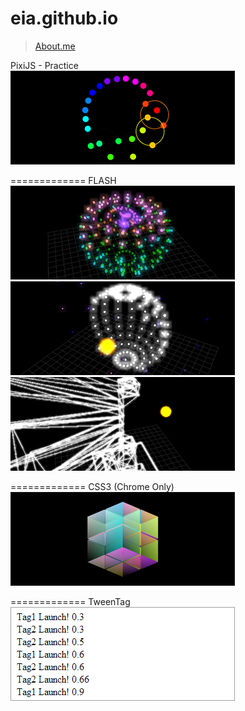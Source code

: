 eia.github.io
=============
> [About.me](http:about.me/eia) <br/>


PixiJS - Practice <br/>
[![alt](pixijs/160906/demo_359x150.jpg)](http://eia.github.io/pixijs/160906/)

=============
FLASH <br/>
[![alt](demo/130822/demo_359x150.jpg)](http://eia.github.io/demo/130822/)
[![alt](demo/130823/demo_359x150.jpg)](http://eia.github.io/demo/130823/)
[![alt](demo/130824/demo_359x150.jpg)](http://eia.github.io/demo/130824/)

=============
CSS3 (Chrome Only) <br/>
[![alt](demo/131203/demo_359x150.jpg)](http://eia.github.io/demo/131203/lv11.html)

=============
TweenTag <br/>
[![alt](demo/140819/demo_359x150.jpg)](http://eia.github.io/demo/140819/demo.html)